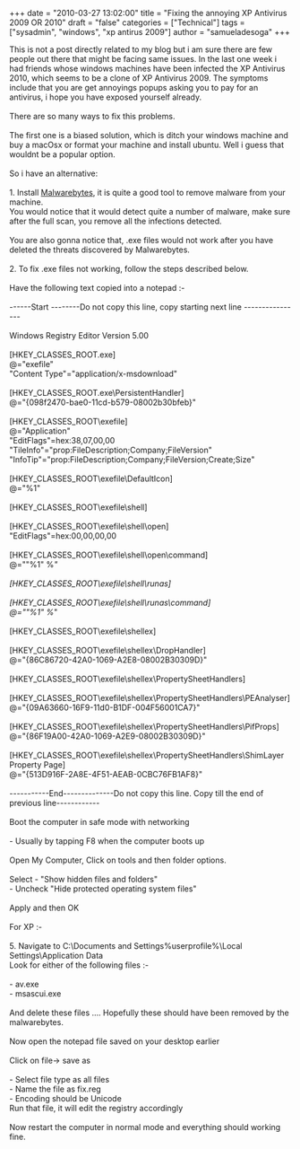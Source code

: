 +++
date = "2010-03-27 13:02:00"
title = "Fixing the annoying XP Antivirus 2009 OR 2010"
draft = "false"
categories = ["Technical"]
tags = ["sysadmin", "windows", "xp antirus 2009"]
author = "samueladesoga"
+++

This is not a post directly related to my blog but i am sure there are few people out there that might be facing same issues. In the last one week i had friends whose windows machines have been infected the XP Antivirus 2010, which seems to be a clone of XP Antivirus 2009. The symptoms include that you are get annoyings popups asking you to pay for an antivirus, i hope you have exposed yourself already.<br /><br />There are so many ways to fix this problems.<br /><br />The first one is a biased solution, which is ditch your windows machine and buy a macOsx or format your machine and install ubuntu. Well i guess that wouldnt be a popular option.<br /><br />So i have an alternative:<br /><br />1. Install <a href="http://www.malwarebytes.org/">Malwarebytes</a>, it is quite a good tool to remove malware from your machine.<br /> You would notice that it would detect quite a number of malware, make sure after the full scan, you remove all the infections detected.<br /><br />You are also gonna notice that, .exe files would not work after you have deleted the threats discovered by Malwarebytes.<br /><br />2. To fix .exe files not working, follow the steps described below.<br /><br />Have the following text copied into a notepad :-<br /><br />------Start --------Do not copy this line, copy starting next line ----------------<br /><br />Windows Registry Editor Version 5.00<br /><br />[HKEY_CLASSES_ROOT\.exe]<br />@="exefile"<br />"Content Type"="application/x-msdownload"<br /><br />[HKEY_CLASSES_ROOT\.exe\PersistentHandler]<br />@="{098f2470-bae0-11cd-b579-08002b30bfeb}"<br /><br />[HKEY_CLASSES_ROOT\exefile]<br />@="Application"<br />"EditFlags"=hex:38,07,00,00<br />"TileInfo"="prop:FileDescription;Company;FileVersion"<br />"InfoTip"="prop:FileDescription;Company;FileVersion;Create;Size"<br /><br />[HKEY_CLASSES_ROOT\exefile\DefaultIcon]<br />@="%1"<br /><br />[HKEY_CLASSES_ROOT\exefile\shell]<br /><br />[HKEY_CLASSES_ROOT\exefile\shell\open]<br />"EditFlags"=hex:00,00,00,00<br /><br />[HKEY_CLASSES_ROOT\exefile\shell\open\command]<br />@="\"%1\" %*"<br /><br />[HKEY_CLASSES_ROOT\exefile\shell\runas]<br /><br />[HKEY_CLASSES_ROOT\exefile\shell\runas\command]<br />@="\"%1\" %*"<br /><br />[HKEY_CLASSES_ROOT\exefile\shellex]<br /><br />[HKEY_CLASSES_ROOT\exefile\shellex\DropHandler]<br />@="{86C86720-42A0-1069-A2E8-08002B30309D}"<br /><br />[HKEY_CLASSES_ROOT\exefile\shellex\PropertySheetHandlers]<br /><br />[HKEY_CLASSES_ROOT\exefile\shellex\PropertySheetHandlers\PEAnalyser]<br />@="{09A63660-16F9-11d0-B1DF-004F56001CA7}"<br /><br />[HKEY_CLASSES_ROOT\exefile\shellex\PropertySheetHandlers\PifProps]<br />@="{86F19A00-42A0-1069-A2E9-08002B30309D}"<br /><br />[HKEY_CLASSES_ROOT\exefile\shellex\PropertySheetHandlers\ShimLayer Property Page]<br />@="{513D916F-2A8E-4F51-AEAB-0CBC76FB1AF8}"<br /><br />-----------End--------------Do not copy this line. Copy till the end of previous line------------<br /><br />Boot the computer in safe mode with networking<br /><br />- Usually by tapping F8 when the computer boots up<br /><br />Open My Computer, Click on tools and then folder options.<br /><br />Select - "Show hidden files and folders"<br />              - Uncheck "Hide protected operating system files"<br /><br />Apply and then OK<br /><br />For XP :-<br /><br />5. Navigate to C:\Documents and Settings\%userprofile%\Local Settings\Application Data<br />Look for either of the following files :-<br /><br />- av.exe<br />- msascui.exe<br /><br />And delete these files .... Hopefully these should have been removed by the malwarebytes.<br /><br />Now open the notepad file saved on your desktop earlier<br /><br />Click on file-&gt; save as<br /><br />           - Select file type as all files<br />           - Name the file as fix.reg<br />           - Encoding should be Unicode<br />Run that file, it will edit the registry accordingly<br /><br />Now restart the computer in normal mode and everything should working fine.

